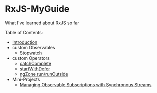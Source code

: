# RxJS-MyGuide
What I've learned about RxJS so far

Table of Contents:
- [Introduction](Intro.md)
- custom Observables
  - [Stopwatch](Stopwatch.md)
- custom Operators
  - [catchComplete](catchComplete.md)
  - [startWithDefer](startWithDefer.md)
  - [ngZone run/runOutside](ngZoneOperators.md)
- Mini-Projects
  - [Managing Observable Subscriptions with Synchronous Streams](Mosss.md)
